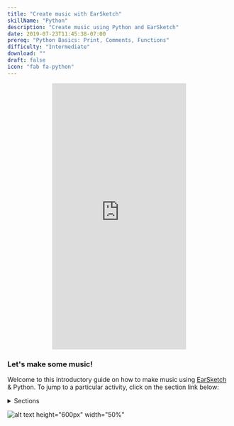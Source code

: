 ```yaml
---
title: "Create music with EarSketch"
skillName: "Python"
description: "Create music using Python and EarSketch"
date: 2019-07-23T11:45:38-07:00
prereq: "Python Basics: Print, Comments, Functions"
difficulty: "Intermediate"
download: ""
draft: false
icon: "fab fa-python"
---
```

<p style="text-align: center;"><iframe width="60%" height="600px" src="https://www.youtube.com/embed/g0u1CkbpUWQ" frameborder="0" allow="accelerometer; autoplay; encrypted-media; gyroscope; picture-in-picture" allowfullscreen></iframe></p>

### Let's make some music!

Welcome to this introductory guide on how to make music using
[EarSketch](https://en.wikipedia.org/wiki/EarSketch) & Python. To jump to a particular activity, click on the section link below:

<details>
<summary>Sections</summary>
<br>
{{% children %}}
</details>

![alt text height="600px" width="50%"](img/screenshot-overview.png "Earsketch-play-overview")
